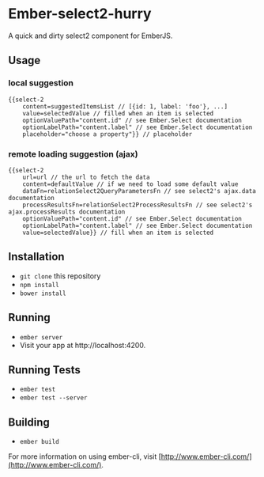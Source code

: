 # Ember-select2-hurry

A quick and dirty select2 component for EmberJS.

## Usage

### local suggestion

    {{select-2
        content=suggestedItemsList // [{id: 1, label: 'foo'}, ...]
        value=selectedValue // filled when an item is selected
        optionValuePath="content.id" // see Ember.Select documentation
        optionLabelPath="content.label" // see Ember.Select documentation
        placeholder="choose a property"}} // placeholder

### remote loading suggestion (ajax)

    {{select-2
        url=url // the url to fetch the data
        content=defaultValue // if we need to load some default value
        dataFn=relationSelect2QueryParametersFn // see select2's ajax.data documentation
        processResultsFn=relationSelect2ProcessResultsFn // see select2's ajax.processResults documentation
        optionValuePath="content.id" // see Ember.Select documentation
        optionLabelPath="content.label" // see Ember.Select documentation
        value=selectedValue}} // fill when an item is selected

## Installation

* `git clone` this repository
* `npm install`
* `bower install`

## Running

* `ember server`
* Visit your app at http://localhost:4200.

## Running Tests

* `ember test`
* `ember test --server`

## Building

* `ember build`

For more information on using ember-cli, visit [http://www.ember-cli.com/](http://www.ember-cli.com/).
